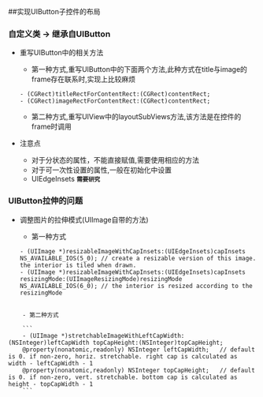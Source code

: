##实现UIButton子控件的布局
### 自定义类 -> 继承自UIButton
- 重写UIButton中的相关方法
	- 第一种方式,重写UIButton中的下面两个方法,此种方式在title与image的frame存在联系时,实现上比较麻烦
	
	```
	- (CGRect)titleRectForContentRect:(CGRect)contentRect;
	- (CGRect)imageRectForContentRect:(CGRect)contentRect;
	```
	
	- 第二种方式,重写UIView中的layoutSubViews方法,该方法是在控件的frame时调用
	
- 注意点
	- 对于分状态的属性，不能直接赋值,需要使用相应的方法
	- 对于可一次性设置的属性,一般在初始化中设置
	- UIEdgeInsets **`需要研究`**
	
### UIButton拉伸的问题
- 调整图片的拉伸模式(UIImage自带的方法)
	- 第一种方式
	
	```
	- (UIImage *)resizableImageWithCapInsets:(UIEdgeInsets)capInsets NS_AVAILABLE_IOS(5_0); // create a resizable version of this image. the interior is tiled when drawn.
	- (UIImage *)resizableImageWithCapInsets:(UIEdgeInsets)capInsets resizingMode:(UIImageResizingMode)resizingMode NS_AVAILABLE_IOS(6_0); // the interior is resized according to the resizingMode		
```
	
	- 第二种方式
	
	```
	- (UIImage *)stretchableImageWithLeftCapWidth:(NSInteger)leftCapWidth topCapHeight:(NSInteger)topCapHeight;
	@property(nonatomic,readonly) NSInteger leftCapWidth;   // default is 0. if non-zero, horiz. stretchable. right cap is calculated as width - leftCapWidth - 1
	@property(nonatomic,readonly) NSInteger topCapHeight;   // default is 0. if non-zero, vert. stretchable. bottom cap is calculated as height - topCapWidth - 1
	```

	